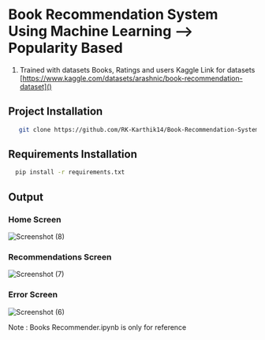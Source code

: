 # Book Recommendation System Using Machine Learning --> Popularity Based
  1. Trained with datasets Books, Ratings and users
  Kaggle Link for datasets
  [https://www.kaggle.com/datasets/arashnic/book-recommendation-dataset]()

 ## Project Installation
 ```bash
    git clone https://github.com/RK-Karthik14/Book-Recommendation-System-Using-Machine-Learning--Popularity-Based.git
```

## Requirements Installation
```bash
  pip install -r requirements.txt
```

## Output
  ### Home Screen

  ![Screenshot (8)](https://github.com/RK-Karthik14/Book-Recommendation-System-Using-Machine-Learning--Popularity-Based/assets/116002560/c937e88e-65d7-484a-8d8e-0d04f0892f37)

  

  ### Recommendations Screen
  
  ![Screenshot (7)](https://github.com/RK-Karthik14/Book-Recommendation-System-Using-Machine-Learning--Popularity-Based/assets/116002560/0ea309d4-b881-4d4f-b74c-cfb2174e6b3c)



  ### Error Screen
  
 ![Screenshot (6)](https://github.com/RK-Karthik14/Book-Recommendation-System-Using-Machine-Learning--Popularity-Based/assets/116002560/27ac00fb-ba4d-4a0e-9349-8e681cb95501)



Note : Books Recommender.ipynb is only for reference
